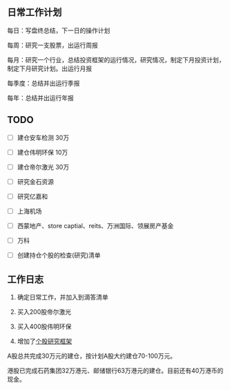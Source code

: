 ## 日常工作计划

每日：写盘终总结，下一日的操作计划

每周：研究一支股票，出运行周报

每月：研究一个行业，总结投资框架的运行情况，研究情况，制定下月投资计划，制定下月研究计划。出运行月报

每季度：总结并出运行季报

每年：总结并出运行年报

## TODO

- [ ] 建仓安车检测  30万
- [ ] 建仓伟明环保 10万
- [ ] 建仓帝尔激光 30万
- [ ] 研究金石资源
- [ ] 研究亿嘉和
- [ ] 上海机场
- [ ] 西蒙地产、store captial、reits、万洲国际、领展房产基金
- [ ] 万科
- [ ] 创建持仓个股的检查(研究)清单



## 工作日志

1. 确定日常工作，并加入到滴答清单

2. 买入200股帝尔激光

3. 买入400股伟明环保
4. 增加了[个股研究框架](/投资框架/成长价值投资一号/个股研究框架.md)

A股总共完成30万元的建仓，按计划A股大约建仓70-100万元。

港股已完成石药集团32万港元、邮储银行63万港元的建仓。目前还有40万港币的现金。

